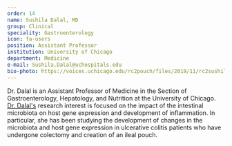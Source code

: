 ```yaml
---
order: 14
name: Sushila Dalal, MD
group: Clinical
speciality: Gastroenterology
icon: fa-users
position: Assistant Professor
institution: University of Chicago
department: Medicine
e-mail: Sushila.Dalal@uchospitals.edu
bio-photo: https://voices.uchicago.edu/rc2pouch/files/2019/11/rc2sushila-e1573842288821.jpg
---
```


Dr. Dalal is an Assistant Professor of Medicine in the Section of Gastroenterology, Hepatology, and Nutrition at the University of Chicago. [Dr. Dalal's](https://www.uchicagomedicine.org/find-a-physician/physician/sushila-dalal) research interest is focused on the impact of the intestinal microbiota on host gene expression and development of inflammation. In particular, she has been studying the development of changes in the microbiota and host gene expression in ulcerative colitis patients who have undergone colectomy and creation of an ileal pouch.
